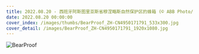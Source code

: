 ```yaml
---
title: 2022.08.20 - 西班牙阿斯图里亚斯省穆涅略斯自然保护区的蜂箱 (© ABB Photo/Shutterstock)
date: 2022.08.20 00:00:00
cover_index: /images/thumbs/BearProof_ZH-CN4950171791_533x300.jpg
cover_detail: /images/BearProof_ZH-CN4950171791_1920x1080.jpg
---
```


![BearProof](/images/BearProof_ZH-CN4950171791_1920x1080.jpg)
